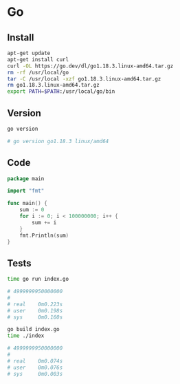 # Go

## Install

```bash
apt-get update
apt-get install curl
curl -OL https://go.dev/dl/go1.18.3.linux-amd64.tar.gz
rm -rf /usr/local/go
tar -C /usr/local -xzf go1.18.3.linux-amd64.tar.gz
rm go1.18.3.linux-amd64.tar.gz
export PATH=$PATH:/usr/local/go/bin
```

## Version

```bash
go version

# go version go1.18.3 linux/amd64
```

## Code

```go
package main

import "fmt"

func main() {
	sum := 0
	for i := 0; i < 100000000; i++ {
		sum += i
	}
	fmt.Println(sum)
}
```

## Tests

```bash
time go run index.go

# 4999999950000000
#
# real    0m0.223s
# user    0m0.198s
# sys     0m0.160s
```

```bash
go build index.go
time ./index

# 4999999950000000
#
# real    0m0.074s
# user    0m0.076s
# sys     0m0.003s
```